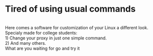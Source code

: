 <H1>Tired of using usual commands</H1><br>
Here comes a software for customization of your Linux a different look. Specialy made for college students:<br>
1) Change your proxy in just one simple command.<br>
2) And many others.<br>
What are you waiting for go and try it<br>

